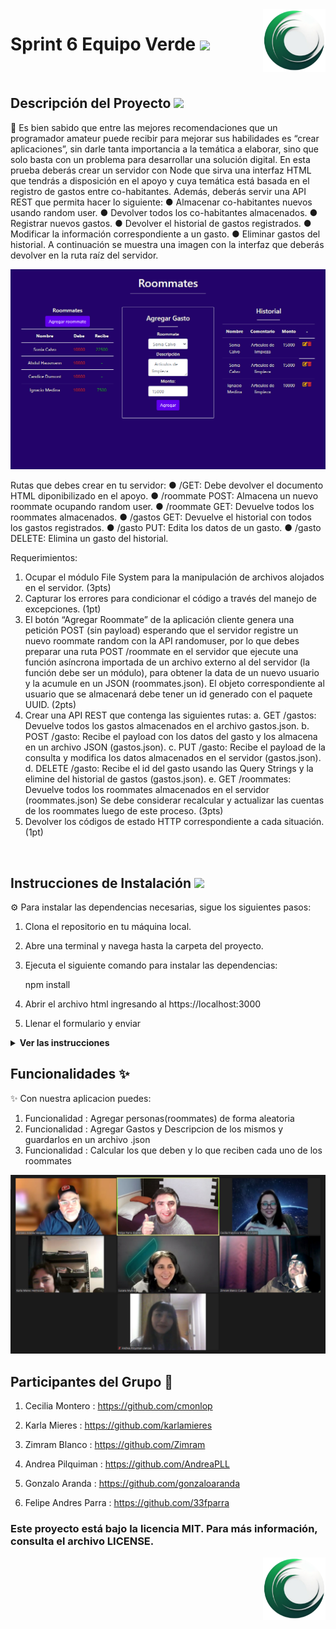 <img src="public/images/logGrupoVerde.png" align="right" />
 <h1 align= left ><b>Sprint 6 Equipo Verde</b> <img src = "https://media.giphy.com/media/gF2m2JOyGReppog8hU/giphy.gif" width = 80px></h1>

<br>

<h2><b>Descripción del Proyecto</b> <img src = " https://media.giphy.com/media/GjhqaB166nKR4BoEnh/giphy.gif" width = 50px></h2>

📝 Es bien sabido que entre las mejores recomendaciones que un programador amateur puede recibir para mejorar sus
habilidades es “crear aplicaciones”, sin darle tanta importancia a la temática a elaborar, sino que solo basta con un
problema para desarrollar una solución digital.
En esta prueba deberás crear un servidor con Node que sirva una interfaz HTML que tendrás a disposición en el
apoyo y cuya temática está basada en el registro de gastos entre co-habitantes.
Además, deberás servir una API REST que permita hacer lo siguiente:
● Almacenar co-habitantes nuevos usando random user.
● Devolver todos los co-habitantes almacenados.
● Registrar nuevos gastos.
● Devolver el historial de gastos registrados.
● Modificar la información correspondiente a un gasto.
● Eliminar gastos del historial.
A continuación se muestra una imagen con la interfaz que deberás devolver en la ruta raíz del servidor.

![Foto de grupo](public/images/example.png)

Rutas que debes crear en tu servidor:
● /GET: Debe devolver el documento HTML diponibilizado en el apoyo.
● /roommate POST: Almacena un nuevo roommate ocupando random user.
● /roommate GET: Devuelve todos los roommates almacenados.
● /gastos GET: Devuelve el historial con todos los gastos registrados.
● /gasto PUT: Edita los datos de un gasto.
● /gasto DELETE: Elimina un gasto del historial.

Requerimientos:
1. Ocupar el módulo File System para la manipulación de archivos alojados en el servidor. (3pts)
2. Capturar los errores para condicionar el código a través del manejo de excepciones. (1pt)
3. El botón “Agregar Roommate” de la aplicación cliente genera una petición POST (sin payload) esperando que
el servidor registre un nuevo roommate random con la API randomuser, por lo que debes preparar una ruta
POST /roommate en el servidor que ejecute una función asíncrona importada de un archivo externo al del
servidor (la función debe ser un módulo), para obtener la data de un nuevo usuario y la acumule en un JSON
(roommates.json).
El objeto correspondiente al usuario que se almacenará debe tener un id generado con el paquete UUID.
(2pts)
4. Crear una API REST que contenga las siguientes rutas:
a. GET /gastos: Devuelve todos los gastos almacenados en el archivo gastos.json.
b. POST /gasto: Recibe el payload con los datos del gasto y los almacena en un archivo JSON
(gastos.json).
c. PUT /gasto: Recibe el payload de la consulta y modifica los datos almacenados en el servidor
(gastos.json).
d. DELETE /gasto: Recibe el id del gasto usando las Query Strings y la elimine del historial de gastos
(gastos.json).
e. GET /roommates: Devuelve todos los roommates almacenados en el servidor (roommates.json)
Se debe considerar recalcular y actualizar las cuentas de los roommates luego de este proceso. (3pts)
5. Devolver los códigos de estado HTTP correspondiente a cada situación. (1pt)

<br>

<h2><b>Instrucciones de Instalación</b> <img src = "https://media.giphy.com/media/3WZJkScSyfYVl7mGLd/giphy.gif" width = 60px></h2> 

⚙️ Para instalar las dependencias necesarias, sigue los siguientes pasos:

1. Clona el repositorio en tu máquina local.
2. Abre una terminal y navega hasta la carpeta del proyecto.
3. Ejecuta el siguiente comando para instalar las dependencias:

   npm install

4. Abrir el archivo html ingresando al https://localhost:3000
5. Llenar el formulario y enviar


<details> <img src = "https://media.giphy.com/media/v1.Y2lkPTc5MGI3NjExcTFtdWgyMmFrcHd4NjhuZWJ4aDJpcTlkbWlyNGQ4dDJwa2ZwZmptcSZlcD12MV9pbnRlcm5hbF9naWZfYnlfaWQmY3Q9cw/B4AgroOi1LkdPxMllY/giphy.gif" width = 50px> <summary><b>Ver las instrucciones</b></summary> 


1. Instalar las dependencias:

   ```sh
   npm install
   ```

2. En el caso de no poder instalar las dependencias:

   ```sh
   npm install --force
   ```

3. Las librerias que estamos ocupando `package.json`:

    ````sh
    ... 
    "name": "helpers",
    "version": "1.0.0",
    "description": "",
    "main": "index.js",
    + "type": "module",
    "scripts": {
    "test": "echo \"Error: no test specified\" && exit 1"
    },
    "author": "",
    "license": "ISC",
    "dependencies": {
    "body-parse": "^0.1.0",
    "express": "^4.18.2",
    "hbs": "^4.2.0",
    "node-fetch": "^3.3.2",
    "nodemailer": "^6.9.4",
    "path": "^0.12.7",
    "uuid": "^9.0.0"
    }
    ````

 
</details>

## Funcionalidades :sparkles:

✨ Con nuestra aplicacion puedes:

1. Funcionalidad : Agregar personas(roommates) de forma aleatoria
2. Funcionalidad : Agregar Gastos y Descripcion de los mismos y guardarlos en un archivo .json
3. Funcionalidad : Calcular los que deben y lo que reciben cada uno de los roommates 


![Foto de grupo](public/images/grupoVerde.jpg)

## Participantes del Grupo :busts_in_silhouette:

1. Cecilia Montero : https://github.com/cmonlop

2. Karla Mieres : https://github.com/karlamieres

3. Zimram Blanco : https://github.com/Zimram

4. Andrea Pilquiman : https://github.com/AndreaPLL

5. Gonzalo Aranda : https://github.com/gonzaloaranda

6. Felipe Andres Parra : https://github.com/33fparra

### Este proyecto está bajo la licencia MIT. Para más información, consulta el archivo LICENSE.


<img src="public/images/logGrupoVerde.png" align="right" />

